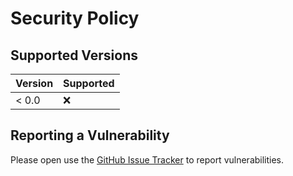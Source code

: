 # Security Policy

## Supported Versions

| Version | Supported          |
| ------- | ------------------ |
| < 0.0   | :x:                |

## Reporting a Vulnerability

Please open use the [GitHub Issue Tracker](https://github.com/maehr/academic-pandoc-template/issues) to report vulnerabilities.
